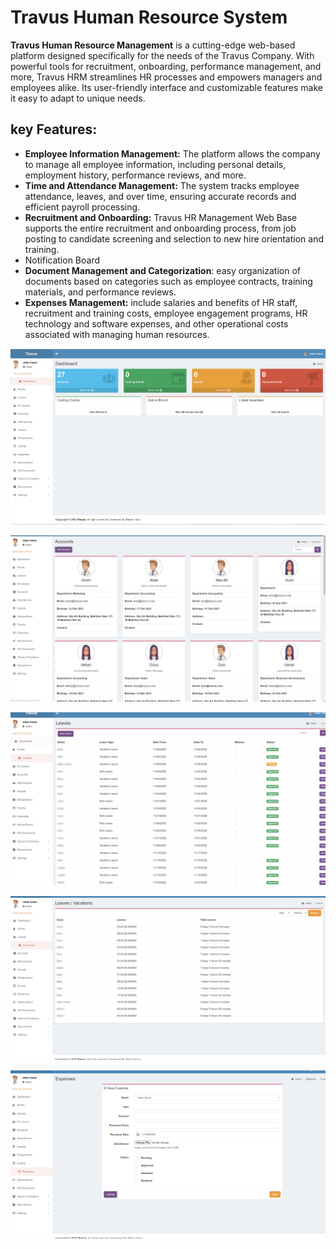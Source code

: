 
# Travus Human Resource System

**Travus Human Resource Management** is a cutting-edge web-based platform designed specifically for the needs of the Travus Company. With powerful tools for recruitment, onboarding, performance management, and more, Travus HRM streamlines HR processes and empowers managers and employees alike. Its user-friendly interface and customizable features make it easy to adapt to unique needs.

## key Features:

- **Employee Information Management:** The platform allows the company to manage all employee information, including personal details, employment history, performance reviews, and more.
- **Time and Attendance Management:** The system tracks employee attendance, leaves, and over time, ensuring accurate records and efficient payroll processing.
- **Recruitment and Onboarding:** Travus HR Management Web Base supports the entire recruitment and onboarding process, from job posting to candidate screening and selection to new hire orientation and training.
- Notification Board
- **Document Management and Categorization**: easy organization of documents based on categories such as employee contracts, training materials, and performance reviews.
- **Expenses Management:** include salaries and benefits of HR staff, recruitment and training costs, employee engagement programs, HR technology and software expenses, and other operational costs associated with managing human resources.

![Travus HR](https://raw.githubusercontent.com/rebarhama/Travus-HR/main/index.png)

![Travus HR Users](https://raw.githubusercontent.com/rebarhama/Travus-HR/main/users.png)


![Travus HR new leave](https://raw.githubusercontent.com/rebarhama/Travus-HR/main/all-leaves.png)

![Travus HR leaves report](https://raw.githubusercontent.com/rebarhama/Travus-HR/main/leaves-report.png)

![Travus HR new expenses](https://raw.githubusercontent.com/rebarhama/Travus-HR/main/adding-new-expenses.png)
